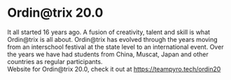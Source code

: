 # Ordin@trix 20.0

It all started 16 years ago. A fusion of creativity, talent and skill is what Ordin@trix is all about. Ordin@trix has evolved through the years moving from an interschool festival at the state level to an international event. Over the years we have had students from China, Muscat, Japan and other countries as regular participants.
<br />
Website for Ordin@trix 20.0, check it out at https://teampyro.tech/ordin20
